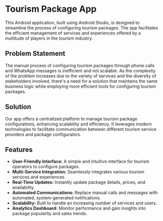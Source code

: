 # Tourism Package App

This Android application, built using Android Studio, is designed to streamline the process of configuring tourism packages. The app facilitates the efficient management of services and experiences offered by a multitude of players in the tourism industry.

## Problem Statement

The manual process of configuring tourism packages through phone calls and WhatsApp messages is inefficient and not scalable. As the complexity of the problem increases due to the variety of services and the diversity of stakeholders involved, there's a need for a solution that maintains the same business logic while employing more efficient tools for configuring tourism packages.

## Solution

Our app offers a centralized platform to manage tourism package configurations, enhancing scalability and efficiency. It leverages modern technologies to facilitate communication between different tourism service providers and package configurators.

## Features

- **User-Friendly Interface:** A simple and intuitive interface for tourism operators to configure packages.
- **Multi-Service Integration:** Seamlessly integrates various tourism services and experiences.
- **Real-Time Updates:** Instantly update package details, prices, and availability.
- **Automated Communications:** Replace manual calls and messages with automated, system-generated notifications.
- **Scalability:** Built to handle an increasing number of services and users.
- **Analytics Dashboard:** Monitor performance and gain insights into package popularity and sales trends.
